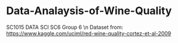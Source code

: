 # Data-Analaysis-of-Wine-Quality
SC1015 DATA SCI SC6 Group 6 \n
Dataset from: https://www.kaggle.com/uciml/red-wine-quality-cortez-et-al-2009
